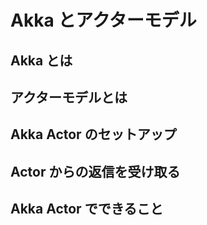 # Akka とアクターモデル

## Akka とは
## アクターモデルとは
## Akka Actor のセットアップ
## Actor からの返信を受け取る
## Akka Actor でできること